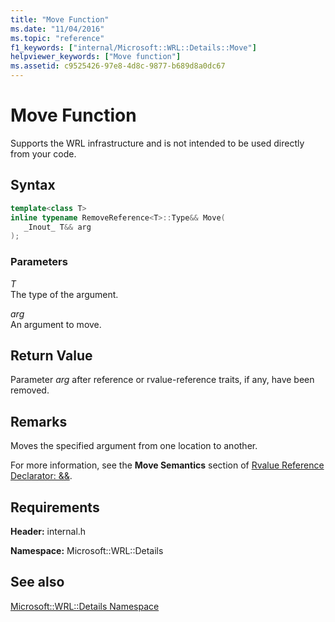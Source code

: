 ```yaml
---
title: "Move Function"
ms.date: "11/04/2016"
ms.topic: "reference"
f1_keywords: ["internal/Microsoft::WRL::Details::Move"]
helpviewer_keywords: ["Move function"]
ms.assetid: c9525426-97e8-4d8c-9877-b689d8a0dc67
---
```

# Move Function

Supports the WRL infrastructure and is not intended to be used directly from your code.

## Syntax

```cpp
template<class T>
inline typename RemoveReference<T>::Type&& Move(
   _Inout_ T&& arg
);
```

### Parameters

*T*<br/>
The type of the argument.

*arg*<br/>
An argument to move.

## Return Value

Parameter *arg* after reference or rvalue-reference traits, if any, have been removed.

## Remarks

Moves the specified argument from one location to another.

For more information, see the **Move Semantics** section of [Rvalue Reference Declarator: &&](../../cpp/rvalue-reference-declarator-amp-amp.md).

## Requirements

**Header:** internal.h

**Namespace:** Microsoft::WRL::Details

## See also

[Microsoft::WRL::Details Namespace](microsoft-wrl-details-namespace.md)
